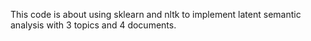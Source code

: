 This code is about using sklearn and nltk to implement latent semantic analysis with 3 topics and 4 documents.
